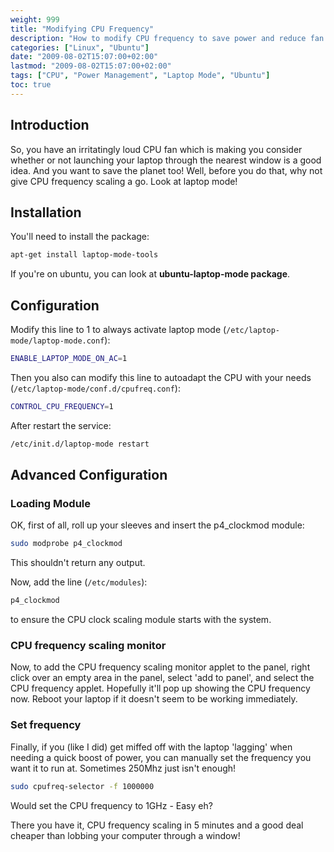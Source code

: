 ```yaml
---
weight: 999
title: "Modifying CPU Frequency"
description: "How to modify CPU frequency to save power and reduce fan noise on your computer"
categories: ["Linux", "Ubuntu"]
date: "2009-08-02T15:07:00+02:00"
lastmod: "2009-08-02T15:07:00+02:00"
tags: ["CPU", "Power Management", "Laptop Mode", "Ubuntu"]
toc: true
---
```


## Introduction

So, you have an irritatingly loud CPU fan which is making you consider whether or not launching your laptop through the nearest window is a good idea. And you want to save the planet too! Well, before you do that, why not give CPU frequency scaling a go. Look at laptop mode!

## Installation

You'll need to install the package:

```bash
apt-get install laptop-mode-tools
```

If you're on ubuntu, you can look at **ubuntu-laptop-mode package**.

## Configuration

Modify this line to 1 to always activate laptop mode (`/etc/laptop-mode/laptop-mode.conf`):

```bash
ENABLE_LAPTOP_MODE_ON_AC=1
```

Then you also can modify this line to autoadapt the CPU with your needs (`/etc/laptop-mode/conf.d/cpufreq.conf`):

```bash
CONTROL_CPU_FREQUENCY=1
```

After restart the service:

```bash
/etc/init.d/laptop-mode restart
```

## Advanced Configuration

### Loading Module

OK, first of all, roll up your sleeves and insert the p4_clockmod module:

```bash
sudo modprobe p4_clockmod
```

This shouldn't return any output.

Now, add the line (`/etc/modules`):

```bash
p4_clockmod
```

to ensure the CPU clock scaling module starts with the system.

### CPU frequency scaling monitor

Now, to add the CPU frequency scaling monitor applet to the panel, right click over an empty area in the panel, select 'add to panel', and select the CPU frequency applet. Hopefully it'll pop up showing the CPU frequency now. Reboot your laptop if it doesn't seem to be working immediately.

### Set frequency

Finally, if you (like I did) get miffed off with the laptop 'lagging' when needing a quick boost of power, you can manually set the frequency you want it to run at. Sometimes 250Mhz just isn't enough!

```bash
sudo cpufreq-selector -f 1000000
```

Would set the CPU frequency to 1GHz - Easy eh?

There you have it, CPU frequency scaling in 5 minutes and a good deal cheaper than lobbing your computer through a window!
